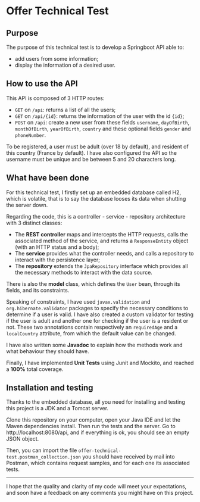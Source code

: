 # Offer Technical Test


## Purpose
The purpose of this technical test is to develop a Springboot API able to:
* add users from some information;
* display the information of a desired user.


## How to use the API
This API is composed of 3 HTTP routes: 
* `GET` on `/api`: returns a list of all the users;
* `GET` on `/api/{id}`: returns the information of the user with the id `{id}`;
* `POST` on `/api`: create a new user from these fields `username`, `dayOfBirth`, `monthOfBirth`, `yearOfBirth`,
`country` and these optional fields `gender` and `phoneNumber`.

To be registered, a user must be adult (over 18 by default), and resident of this country (France by default). I have
also configured the API so the username must be unique and be between 5 and 20 characters long.


## What have been done
For this technical test, I firstly set up an embedded database called H2, which is volatile, that is to say the database
looses its data when shutting the server down. 

Regarding the code, this is a controller - service - repository architecture with 3 distinct classes:
* The **REST controller** maps and intercepts the HTTP requests, calls the associated method of the service, and returns 
a `ResponseEntity` object (with an HTTP status and a body);
* The **service** provides what the controller needs, and calls a repository to interact with the persistence layer;
* The **repository** extends the `JpaRepository` interface which provides all the necessary methods to interact with the
data source.

There is also the **model** class, which defines the `User` bean, through its fields, and its constraints.

Speaking of constraints, I have used `javax.validation` and `org.hibernate.validator` packages to specify the necessary
conditions to determine if a user is valid. I have also created a custom validator for testing if the user is adult
and another one for checking if the user is a resident or not. These two annotations contain respectively an 
`requiredAge` and a `localCountry` attribute, from which the default value can be changed.

I have also written some **Javadoc** to explain how the methods work and what behaviour they should have.

Finally, I have implemented **Unit Tests** using Junit and Mockito, and reached a **100%** total coverage.


## Installation and testing
Thanks to the embedded database, all you need for installing and testing this project is a JDK and a Tomcat server.

Clone this repository on your computer, open your Java IDE and let the Maven dependencies install. Then run the tests
and the server. Go to http://localhost:8080/api, and if everything is ok, you should see an empty JSON object.

Then, you can import the file `offer-technical-test.postman_collection.json` you should have received by mail into 
Postman, which contains request samples, and for each one its associated tests.

**********
I hope that the quality and clarity of my code will meet your expectations, and soon have a feedback on any comments 
you might have on this project.